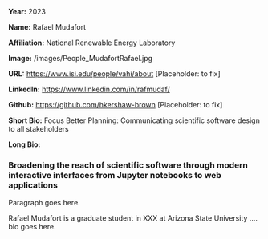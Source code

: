 **Year:** 2023

**Name:** Rafael Mudafort

**Affiliation:** National Renewable Energy Laboratory

**Image:** /images/People_MudafortRafael.jpg

**URL:** https://www.isi.edu/people/vahi/about [Placeholder: to fix]

**LinkedIn:** https://www.linkedin.com/in/rafmudaf/ 

**Github:** https://github.com/hkershaw-brown [Placeholder: to fix]

**Short Bio:** Focus Better Planning: Communicating scientific software design to all stakeholders

**Long Bio:**
### Broadening the reach of scientific software through modern interactive interfaces from Jupyter notebooks to web applications 

Paragraph goes here.

Rafael Mudafort is a graduate student in XXX at Arizona State University .... bio goes here. 
